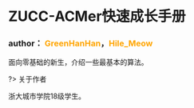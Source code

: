 # ZUCC-ACMer快速成长手册

### author： <font style="color:orange;">GreenHanHan</font>，<font style="color:orange">Hile_Meow</font>

面向零基础的新生，介绍一些最基本的算法。

?> 关于作者

浙大城市学院18级学生。
